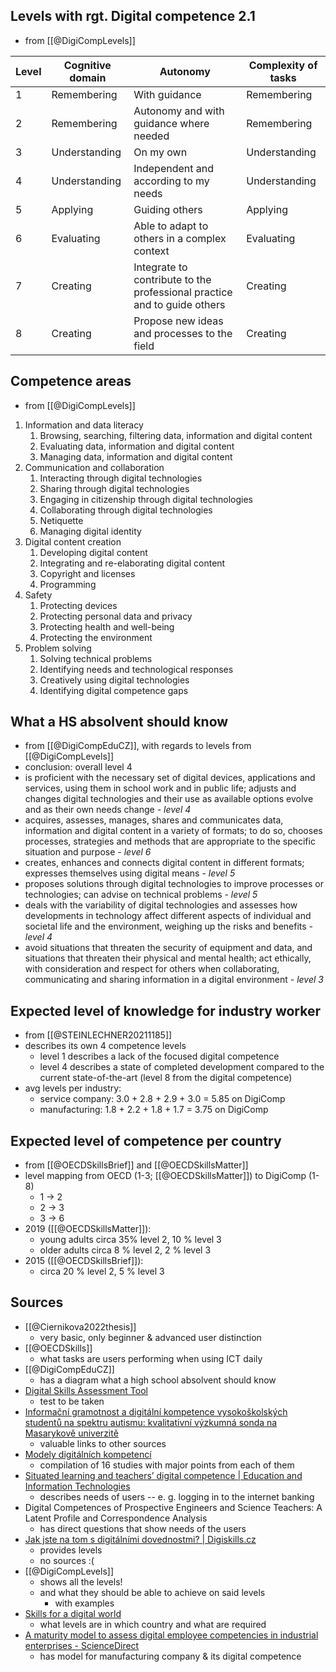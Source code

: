 ## Levels with rgt. Digital competence 2.1
- from [[@DigiCompLevels]]

| Level | Cognitive domain | Autonomy                                                                 | Complexity of tasks |
| ----- | ---------------- | ------------------------------------------------------------------------ | ------------------- |
| 1     | Remembering      | With guidance                                                            | Remembering         |
| 2     | Remembering      | Autonomy and with guidance where needed                                  | Remembering         |
| 3     | Understanding    | On my own                                                                | Understanding       |
| 4     | Understanding    | Independent and according to my needs                                    | Understanding       |
| 5     | Applying         | Guiding others                                                           | Applying            |
| 6     | Evaluating       | Able to adapt to others in a complex context                             | Evaluating          |
| 7     | Creating         | Integrate to contribute to the professional practice and to guide others | Creating            |
| 8     | Creating         | Propose new ideas and processes to the field                             | Creating            |

## Competence areas
- from [[@DigiCompLevels]]
1. Information and data literacy
	1. Browsing, searching, filtering data, information and digital content
	2. Evaluating data, information and digital content
	3. Managing data, information and digital content
2. Communication and collaboration
	1. Interacting through digital technologies
	2. Sharing through digital technologies
	3. Engaging in citizenship through digital technologies
	4. Collaborating through digital technologies
	5. Netiquette
	6. Managing digital identity
3. Digital content creation
	1. Developing digital content
	2. Integrating and re-elaborating digital content
	3. Copyright and licenses
	4. Programming
4. Safety
	1. Protecting devices
	2. Protecting personal data and privacy
	3. Protecting health and well-being
	4. Protecting the environment
5. Problem solving
	1. Solving technical problems
	2. Identifying needs and technological responses
	3. Creatively using digital technologies
	4. Identifying digital competence gaps
## What a HS absolvent should know
- from [[@DigiCompEduCZ]], with regards to levels from [[@DigiCompLevels]]
- conclusion: overall level 4
- is proficient with the necessary set of digital devices, applications and services, using them in school work and in public life; adjusts and changes digital technologies and their use as available options evolve and as their own needs change *- level 4*
- acquires, assesses, manages, shares and communicates data, information and digital content in a variety of formats; to do so, chooses processes, strategies and methods that are appropriate to the specific situation and purpose *- level 6*
- creates, enhances and connects digital content in different formats; expresses themselves using digital means *- level 5*
- proposes solutions through digital technologies to improve processes or technologies; can advise on technical problems *- level 5*
- deals with the variability of digital technologies and assesses how developments in technology affect different aspects of individual and societal life and the environment, weighing up the risks and benefits *- level 4*
- avoid situations that threaten the security of equipment and data, and situations that threaten their physical and mental health; act ethically, with consideration and respect for others when collaborating, communicating and sharing information in a digital environment *- level 3*
## Expected level of knowledge for industry worker
- from [[@STEINLECHNER20211185]]
- describes its own 4 competence levels
	- level 1 describes a lack of the focused digital competence
	- level 4 describes a state of completed development compared to the current state-of-the-art (level 8 from the digital competence)
- avg levels per industry:
	- service company: 3.0 + 2.8 + 2.9 + 3.0 = 5.85 on DigiComp
	- manufacturing: 1.8 + 2.2 + 1.8 + 1.7 = 3.75 on DigiComp
## Expected level of competence per country
- from [[@OECDSkillsBrief]] and [[@OECDSkillsMatter]]
- level mapping from OECD (1-3; [[@OECDSkillsMatter]]) to DigiComp (1-8)
	- 1 -> 2
	- 2 -> 3
	- 3 -> 6
- 2019 ([[@OECDSkillsMatter]]):
	- young adults circa 35% level 2, 10 % level 3
	- older adults circa 8 % level 2, 2 % level 3
- 2015 ([[@OECDSkillsBrief]]):
	- circa 20 % level 2, 5 % level 3
## Sources
- [[@Ciernikova2022thesis]]
	- very basic, only beginner & advanced user distinction
- [[@OECDSkills]]
	- what tasks are users performing when using ICT daily
- [[@DigiCompEduCZ]]
  - has a diagram what a high school absolvent should know
- [Digital Skills Assessment Tool](https://europa.eu/europass/digitalskills/screen/home)
  - test to be taken
- [Informační gramotnost a digitální kompetence vysokoškolských
  studentů na spektru autismu: kvalitativní výzkumná sonda na Masarykově 
  univerzitě](https://is.muni.cz/th/kh08r/)
  - valuable links to other sources
- [Modely digitálních kompetencí](https://www.jtie.upol.cz/getrevsrc.php?identification=public&mag=jti&raid=185&type=fin&ver=2)
  - compilation of 16 studies with major points from each of them
- [Situated learning and teachers’ digital competence | Education and Information Technologies](https://link.springer.com/article/10.1007/s10639-008-9069-5)
  - describes needs of users -- e. g. logging in to the internet banking
- Digital Competences of Prospective Engineers and Science Teachers: A Latent Profile and Correspondence Analysis
  - has direct questions that show needs of the users
- [Jak jste na tom s digitálními dovednostmi? | Digiskills.cz](https://www.digiskills.cz/blog/jak-jste-na-tom-s-digitalnimi-dovednostmi)
  - provides levels
  - no sources :(
- [[@DigiCompLevels]]
  - shows all the levels!
  - and what they should be able to achieve on said levels
    - with examples
- [Skills for a digital world](https://www.oecd.org/els/emp/Skills-for-a-Digital-World.pdf)
  - what levels are in which country and what are required
- [A maturity model to assess digital employee competencies in industrial enterprises - ScienceDirect](https://pdf.sciencedirectassets.com/282173/1-s2.0-S2212827121X0011X/1-s2.0-S2212827121010970/main.pdf?X-Amz-Security-Token=IQoJb3JpZ2luX2VjEDQaCXVzLWVhc3QtMSJHMEUCIAx6sKSyh3%2Bblqzr4SxXplCljyhHyr4a9mP9pDkxI8DbAiEAgOQaiOThtuYGZpI%2BaGp06qGcVzv181FXyy2gGLwGxokqsgUIfRAFGgwwNTkwMDM1NDY4NjUiDBP7fFAZXjjLQv2xdSqPBfnKalr5OdmXskICn654SvaDy6XGtSDrpkexVs7H56geNhRvXRVL6goNV9fpfZbsfVrDPVv62c%2FgxEr1aKEQrRkPy9sOebB95tfMBUQOaLcCRdpIWpfRtHAg8E39%2BwTIBaj0Iu7iHzXd%2FXtISPIzrkrbsNDer6G%2FT1dXROBr6tJwMIy8P6ZbGj1DWugSMzc7OZSPlFvquQ7rzFFiIeaXgbNxQ%2FQbwgy4F%2F0jFfipYHemzw%2FlRJIxaTAqdEkvQHQkbCYa4ptVt7q2wJUoi98odpY%2B7VPzPrhJAkGrolufnpg3RCiWzQvkZeT16OuCUbR6QRzdQ8JDsdpOfhFhqOlEGm09BuldmAb5KvbEMLhe00Lp6iSz%2FRBofBzzCjbMUPHDMWBww6NpLzDL%2B1Jf%2FiMQ7O1WtiyTsoCYxDqF7PlvZrI6rBRtjpUd%2BqsI9oQd75EzK8q9KpSEW678sAv1KtHtfqoJL01ArhYwJszkBK1ENboTwPB814r%2BGlTVPJ9KmFG4aSqlZimX1THkPyrpRccwTQVSD6Txwj0lZMLNWjagpT5yhdBHrlYWckvORhFXfo5BdV7Dfsjk4jGAANKI7WuhKdqhOXvqKJHTQWpoRRLTWJR%2BI%2BoHi%2FTgAWfLuIddKu8PEJsRXyAGxsAKQErKRcVHifaFmpYO%2F3%2BUC5EN7r7UFjgoIeeSkG7t%2Bb91tfwtF9IgXWzMw%2BmTvTLSk1agCr9mS3q3jsm4Rj8uOZhtZkChhDB0g25uOrcsImSbenB%2Fq2BYD0jiW%2BISFbyhUyRyU8oIyIIFyU3aWGell6blnN5MHju8%2FYt%2FzpkIc45smqZUhqL0o8zom1SUrIOE%2FI7XPJdU5wVbBsUBnfSheHmtNFpuri4w877UqgY6sQG5dG7eG%2BDppgnbIjAUIUS1dw6RVnKREZFliwfRsPYVwn6xTZ%2Bg5d5Q6VSGDOCS254%2FH3IEwDIK893rvtwrfAl8zkaxmQqc%2Fml7mcwNZbaGZud70LDbxqo9lQXD7QcZ3QQGg%2BpPkPGVHJ0oiX1d6Ae1gTPt%2F3crRC7YbTGxdymrhBc3uum02eaokUWnU2swyV4QoYuKdBwCZzdrjjF0j%2FPfdTHtn9ovfa8sMVhK69R7nJ8%3D&X-Amz-Algorithm=AWS4-HMAC-SHA256&X-Amz-Date=20231115T200854Z&X-Amz-SignedHeaders=host&X-Amz-Expires=300&X-Amz-Credential=ASIAQ3PHCVTYZ6ULTQX3%2F20231115%2Fus-east-1%2Fs3%2Faws4_request&X-Amz-Signature=863144091e7fa5db3f32d8224b9a0dd7aed74422842122d7afa60508e76f979a&hash=ebe409ad4f715349365c4891d7ec829dd9103d652fd6a1570a9d7cfd337a6219&host=68042c943591013ac2b2430a89b270f6af2c76d8dfd086a07176afe7c76c2c61&pii=S2212827121010970&tid=spdf-f90b59bf-1976-41ff-8670-7cbe9d72212f&sid=e14683182702674ff2886638aa9f005844a4gxrqb&type=client&tsoh=d3d3LnNjaWVuY2VkaXJlY3QuY29t&ua=051458505106545f0951&rr=826a20f7f8406e95&cc=cz)
  - has model for manufacturing company & its digital competence